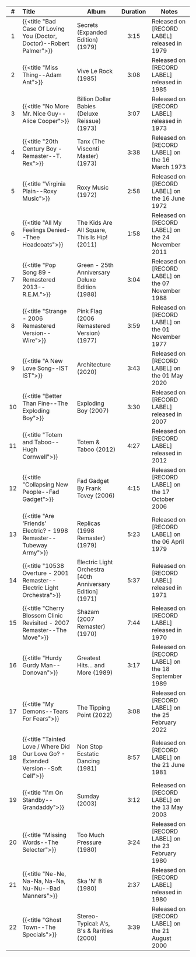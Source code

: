 | #  | Title                                                                             | Album                                                      | Duration | Notes                                               |
|:--:|:----------------------------------------------------------------------------------|------------------------------------------------------------|:--------:|-----------------------------------------------------|
| 1  | {{<title "Bad Case Of Loving You (Doctor, Doctor)--Robert Palmer">}}              | Secrets (Expanded Edition) (1979)                          |   3:15   | Released on [RECORD LABEL] released in 1979         |
| 2  | {{<title "Miss Thing--Adam Ant">}}                                                | Vive Le Rock (1985)                                        |   3:08   | Released on [RECORD LABEL] released in 1985         |
| 3  | {{<title "No More Mr. Nice Guy--Alice Cooper">}}                                  | Billion Dollar Babies (Deluxe Reissue) (1973)              |   3:07   | Released on [RECORD LABEL] released in 1973         |
| 4  | {{<title "20th Century Boy - Remaster--T. Rex">}}                                 | Tanx (The Visconti Master) (1973)                          |   3:38   | Released on [RECORD LABEL] on the 16 March 1973     |
| 5  | {{<title "Virginia Plain--Roxy Music">}}                                          | Roxy Music (1972)                                          |   2:58   | Released on [RECORD LABEL] on the 16 June 1972      |
| 6  | {{<title "All My Feelings Denied--Thee Headcoats">}}                              | The Kids Are All Square, This Is Hip! (2011)               |   1:58   | Released on [RECORD LABEL] on the 24 November 2011  |
| 7  | {{<title "Pop Song 89 - Remastered 2013--R.E.M.">}}                               | Green - 25th Anniversary Deluxe Edition (1988)             |   3:04   | Released on [RECORD LABEL] on the 07 November 1988  |
| 8  | {{<title "Strange - 2006 Remastered Version--Wire">}}                             | Pink Flag (2006 Remastered Version) (1977)                 |   3:59   | Released on [RECORD LABEL] on the 01 November 1977  |
| 9  | {{<title "A New Love Song--IST IST">}}                                            | Architecture (2020)                                        |   3:43   | Released on [RECORD LABEL] on the 01 May 2020       |
| 10 | {{<title "Better Than Fine--The Exploding Boy">}}                                 | Exploding Boy (2007)                                       |   3:30   | Released on [RECORD LABEL] released in 2007         |
| 11 | {{<title "Totem and Taboo--Hugh Cornwell">}}                                      | Totem & Taboo (2012)                                       |   4:27   | Released on [RECORD LABEL] released in 2012         |
| 12 | {{<title "Collapsing New People--Fad Gadget">}}                                   | Fad Gadget By Frank Tovey (2006)                           |   4:15   | Released on [RECORD LABEL] on the 17 October 2006   |
| 13 | {{<title "Are 'Friends' Electric? - 1998 Remaster--Tubeway Army">}}               | Replicas (1998 Remaster) (1979)                            |   5:23   | Released on [RECORD LABEL] on the 06 April 1979     |
| 14 | {{<title "10538 Overture - 2001 Remaster--Electric Light Orchestra">}}            | Electric Light Orchestra [40th Anniversary Edition] (1971) |   5:37   | Released on [RECORD LABEL] released in 1971         |
| 15 | {{<title "Cherry Blossom Clinic Revisited - 2007 Remaster--The Move">}}           | Shazam (2007 Remaster) (1970)                              |   7:44   | Released on [RECORD LABEL] released in 1970         |
| 16 | {{<title "Hurdy Gurdy Man--Donovan">}}                                            | Greatest Hits… and More (1989)                             |   3:17   | Released on [RECORD LABEL] on the 18 September 1989 |
| 17 | {{<title "My Demons--Tears For Fears">}}                                          | The Tipping Point (2022)                                   |   3:08   | Released on [RECORD LABEL] on the 25 February 2022  |
| 18 | {{<title "Tainted Love / Where Did Our Love Go? - Extended Version--Soft Cell">}} | Non Stop Ecstatic Dancing (1981)                           |   8:57   | Released on [RECORD LABEL] on the 21 June 1981      |
| 19 | {{<title "I'm On Standby--Grandaddy">}}                                           | Sumday (2003)                                              |   3:12   | Released on [RECORD LABEL] on the 13 May 2003       |
| 20 | {{<title "Missing Words--The Selecter">}}                                         | Too Much Pressure (1980)                                   |   3:24   | Released on [RECORD LABEL] on the 23 February 1980  |
| 21 | {{<title "Ne-Ne, Na-Na, Na-Na, Nu-Nu--Bad Manners">}}                             | Ska 'N' B (1980)                                           |   2:37   | Released on [RECORD LABEL] released in 1980         |
| 22 | {{<title "Ghost Town--The Specials">}}                                            | Stereo-Typical: A's, B's & Rarities (2000)                 |   3:39   | Released on [RECORD LABEL] on the 21 August 2000    |
